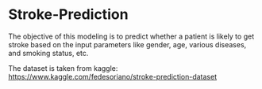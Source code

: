 # Stroke-Prediction
The objective of this modeling is to predict whether a patient is likely to get stroke based on the input parameters like gender, age, various diseases, and smoking status, etc.

The dataset is taken from kaggle: https://www.kaggle.com/fedesoriano/stroke-prediction-dataset
